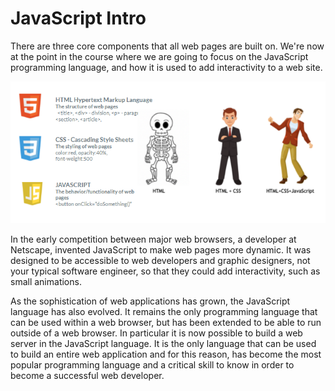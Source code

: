 # JavaScript Intro

There are three core components that all web pages are built on. We're now at the point in the course where we are going to focus on the JavaScript programming language, and how it is used to add interactivity to a web site.

![](../.gitbook/assets/image%20%2819%29.png)

In the early competition between major web browsers,  a developer at Netscape, invented JavaScript to make web pages more dynamic. It was designed to be accessible to web developers and graphic designers, not your typical software engineer, so that they could add interactivity, such as small animations.

As the sophistication of web applications  has grown, the JavaScript language has also evolved. It remains the only programming language that can be used within a web browser, but has been extended to be able to run outside of a web browser. In particular it is now possible to build a web server in the JavaScript language.  It is the only language that can be used to build an entire web application and for this reason, has become the most popular programming language and a critical skill to know in order to become a successful web developer.

